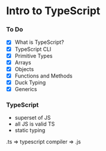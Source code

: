 # Intro to TypeScript

### To Do
* [x] What is TypeScript?
* [x] TypeScript CLI
* [x] Primitive Types
* [x] Arrays
* [x] Objects
* [x] Functions and Methods
* [x] Duck Typing
* [x] Generics

### TypeScript
* superset of JS
* all JS is valid TS
* static typing

.ts => typescript compiler => .js










